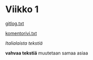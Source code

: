 # Viikko 1

[gitlog.txt](https://github.com/SkarpAnton/ot-harjoitustyo/blob/master/laskarit/viikko1/gitlog.txt)

[komentorivi.txt](https://github.com/SkarpAnton/ot-harjoitustyo/blob/master/laskarit/viikko1/komentorivi.txt)

*Italialaista tekstiä*

**vahvaa tekstiä**
muutetaan samaa asiaa

